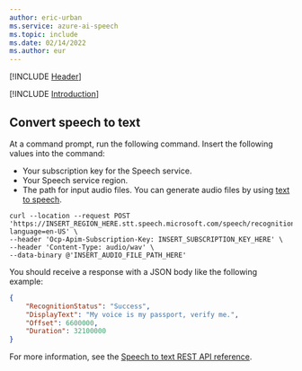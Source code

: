 ```yaml
---
author: eric-urban
ms.service: azure-ai-speech
ms.topic: include
ms.date: 02/14/2022
ms.author: eur
---
```


[!INCLUDE [Header](../../common/rest.md)]

[!INCLUDE [Introduction](intro.md)]

## Convert speech to text

At a command prompt, run the following command. Insert the following values into the command:
- Your subscription key for the Speech service.
- Your Speech service region.
- The path for input audio files. You can generate audio files by using [text to speech](../../../get-started-text-to-speech.md).

```curl
curl --location --request POST 'https://INSERT_REGION_HERE.stt.speech.microsoft.com/speech/recognition/conversation/cognitiveservices/v1?language=en-US' \
--header 'Ocp-Apim-Subscription-Key: INSERT_SUBSCRIPTION_KEY_HERE' \
--header 'Content-Type: audio/wav' \
--data-binary @'INSERT_AUDIO_FILE_PATH_HERE'
```

You should receive a response with a JSON body like the following example:

```json
{
    "RecognitionStatus": "Success",
    "DisplayText": "My voice is my passport, verify me.",
    "Offset": 6600000,
    "Duration": 32100000
}
```

For more information, see the [Speech to text REST API reference](../../../rest-speech-to-text.md).
